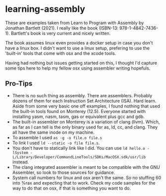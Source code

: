 # learning-assembly
These are examples taken from Learn to Program with Assembly by Jonathan Bartlett (2021).  I really like the book (ISBN-13: 978-1-4842-7436-1).  Bartlett's book is very current and nicely written.

The book assumes linux even provides a docker setup in case you don't have a linux box.  I didn't want to use a linux setup, prefering to use the 'built-in' tools that come with osx and the xcode tools.

Having had nothing but issues getting started on this, I thought I'd capture some tips here to help my fellow osx using assembler writing hopefuls.

## Pro-Tips
- There is no such thing as assembly.  There are assemblers.  Probably dozens of them for each Instruction Set Architecture (ISA).  Hard learn.  Aside from some very basic one off examples, I found nothing that used the built-in tools found on Monterey (12.5).  Everyone started with installing yasm, nasm, tasm, gas or equivalent plus gcc and gdb.
- The built-in assembler on Monterey is a variation of clang (llvm).  Which, as far as I can tell is the only binary used for as, ld, cc, and clang.  They all have the same inode on my machine.
- To assemble I used `as -g -o file.o file.s`
- To link I used `ld --static -o file file.s`.
- You don't have to statically link like I did.  You can use `ld hello.o -lSystem -L/Library/Developer/CommandLineTools/SDKs/MacOSX.sdk/usr/lib` instead.
- The clang integrated assembler is meant to be compatible with the GNU Assembler, so look to those sources for guidance.
- System call numbers for linux and osx aren't the same.  So no stuffing 60 into %rax and expecting that to work.  Check my code samples for the way to do that on osx, if that is something you want to do.
